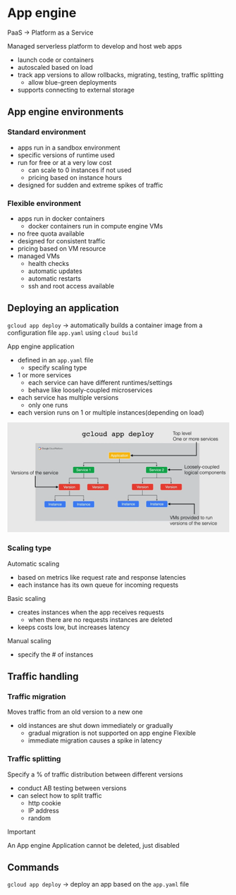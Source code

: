 # App engine

PaaS -> Platform as a Service

Managed serverless platform to develop and host web apps

- launch code or containers
- autoscaled based on load
- track app versions to allow rollbacks, migrating, testing, traffic splitting
  - allow blue-green deployments
- supports connecting to external storage

## App engine environments

### Standard environment

- apps run in a sandbox environment
- specific versions of runtime used
- run for free or at a very low cost
  - can scale to 0 instances if not used
  - pricing based on instance hours
- designed for sudden and extreme spikes of traffic

### Flexible environment

- apps run in docker containers
  - docker containers run in compute engine VMs
- no free quota available
- designed for consistent traffic
- pricing based on VM resource
- managed VMs
  - health checks
  - automatic updates
  - automatic restarts
  - ssh and root access available

## Deploying an application

`gcloud app deploy` -> automatically builds a container image from a configuration file `app.yaml` using `cloud build`

App engine application

- defined in an `app.yaml` file
  - specify scaling type
- 1 or more services
  - each service can have different runtimes/settings
  - behave like loosely-coupled microservices
- each service has multiple versions
  - only one runs
- each version runs on 1 or multiple instances(depending on load)

![Application schema](ch10.1-app-engine.application.png)

### Scaling type

Automatic scaling

- based on metrics like request rate and response latencies
- each instance has its own queue for incoming requests

Basic scaling

- creates instances when the app receives requests
  - when there are no requests instances are deleted
- keeps costs low, but increases latency

Manual scaling

- specify the # of instances

## Traffic handling

### Traffic migration

Moves traffic from an old version to a new one

- old instances are shut down immediately or gradually
  - gradual migration is not supported on app engine Flexible
  - immediate migration causes a spike in latency

### Traffic splitting

Specify a % of traffic distribution between different versions

- conduct AB testing between versions
- can select how to split traffic
  - http cookie
  - IP address
  - random

> [!IMPORTANT]
> An App engine Application cannot be deleted, just disabled

## Commands

`gcloud app deploy` -> deploy an app based on the `app.yaml` file
